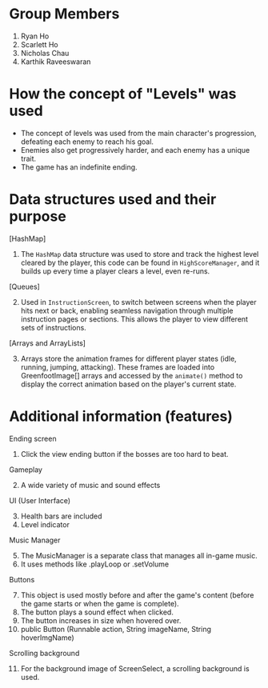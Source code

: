 # Group Members
1. Ryan Ho
2. Scarlett Ho
3. Nicholas Chau
4. Karthik Raveeswaran
   
# How the concept of "Levels" was used
* The concept of levels was used from the main character's progression, defeating each enemy to reach his goal.
* Enemies also get progressively harder, and each enemy has a unique trait.
* The game has an indefinite ending. 

# Data structures used and their purpose 

[HashMap]

  1. The `HashMap` data structure was used to store and track the highest level cleared by the player, this code can be found in `HighScoreManager`, and it builds up every time a player clears a level, even re-runs.

[Queues]

  2. Used in  `InstructionScreen`, to switch between screens when the player hits next or back, enabling seamless navigation through multiple instruction pages or sections. This allows the player to view different sets of instructions.

[Arrays and ArrayLists]
  
  3. Arrays store the animation frames for different player states (idle, running, jumping, attacking). These frames are loaded into GreenfootImage[] arrays and accessed by the `animate()` method to display the correct animation based on the player's current state.

# Additional information (features)
Ending screen
   
   1. Click the view ending button if the bosses are too hard to beat.

Gameplay
   
   2. A wide variety of music and sound effects


UI (User Interface)
   
   3. Health bars are included
   4. Level indicator

Music Manager

   5. The MusicManager  is a separate class that manages all in-game music.
   6. It uses methods like .playLoop or .setVolume

Buttons
   
   7. This object is used mostly before and after the game's content (before the game starts or when the game is complete).
   8. The button plays a sound effect when clicked.
   9. The button increases in size when hovered over.
   10. public Button (Runnable action, String imageName, String hoverImgName)

Scrolling background
   
   11. For the background image of ScreenSelect, a scrolling background is used.

